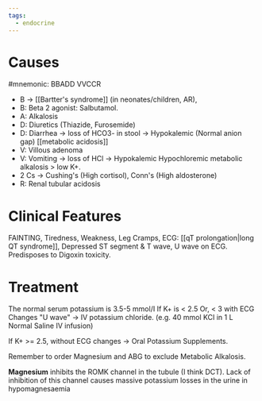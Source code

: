 ```yaml
---
tags:
  - endocrine
---
```

# Causes
#mnemonic: BBADD VVCCR
- B -> [[Bartter's syndrome]] (in neonates/children, AR),
- B: Beta 2 agonist: Salbutamol.
- A: Alkalosis
- D: Diuretics (Thiazide, Furosemide)
- D: Diarrhea -> loss of HCO3- in stool -> Hypokalemic (Normal anion gap) [[metabolic acidosis]]
- V: Villous adenoma
- V: Vomiting -> loss of HCl -> Hypokalemic Hypochloremic metabolic alkalosis > low K+.
- 2 Cs -> Cushing's (High cortisol), Conn's (High aldosterone)
- R: Renal tubular acidosis

# Clinical Features
FAINTING, Tiredness, Weakness, Leg Cramps,
ECG: [[qT prolongation|long QT syndrome]], Depressed ST segment & T wave, U wave on ECG.
Predisposes to Digoxin toxicity.

# Treatment
The normal serum potassium is 3.5-5 mmol/I
If K+ is < 2.5 Or, < 3 with ECG Changes "U wave"
	-> IV potassium chloride. (e.g. 40 mmol KCI in 1 L Normal Saline IV infusion)

If K+ >= 2.5, without ECG changes
	-> Oral Potassium Supplements.

Remember to order Magnesium and ABG to exclude Metabolic Alkalosis.

**Magnesium** inhibits the ROMK channel in the tubule (I think DCT). Lack of inhibition of this channel causes massive potassium losses in the urine in hypomagnesaemia